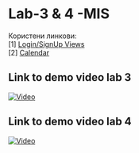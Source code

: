 # Lab-3 & 4 -MIS

Користени линкови: <br>
[1] [Login/SignUp Views](https://medium.com/@flutterdynasty/login-signup-page-design-with-code-c593e7c82a4c) <br>
[2] [Calendar](https://github.com/aleksanderwozniak/table_calendar)

## Link to demo video lab 3
[![Video](https://img.youtube.com/vi/beo42IN9Jhc/0.jpg)](https://www.youtube.com/watch?v=beo42IN9Jhc)


## Link to demo video lab 4
[![Video](https://img.youtube.com/vi/K6F_QW0znLU/0.jpg)](https://youtu.be/K6F_QW0znLU)


